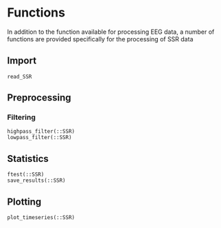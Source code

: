 # Functions

In addition to the function available for processing EEG data,
a number of functions are provided specifically for the processing of SSR data


## Import

```@docs
read_SSR
```

## Preprocessing


### Filtering

```@docs
highpass_filter(::SSR)
lowpass_filter(::SSR)
```

## Statistics

```@docs
ftest(::SSR)
save_results(::SSR)
```

## Plotting

```@docs
plot_timeseries(::SSR)
```


